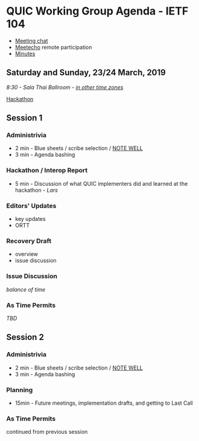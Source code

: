 # QUIC Working Group Agenda - IETF 104

* [Meeting chat](xmpp:quic@jabber.ietf.org?join)
* [Meetecho](http://www.meetecho.com/ietf104/quic) remote participation
* [Minutes](http://etherpad.tools.ietf.org:9000/p/notes-ietf-104-quic)



## Saturday and Sunday, 23/24 March, 2019

*8:30 - Sala Thai Ballroom - [in other time zones](https://www.timeanddate.com/worldclock/fixedtime.html?msg=QUIC+WG+Meeting&iso=20181104T0830&p1=28&ah=10)*

[Hackathon](https://trac.ietf.org/trac/ietf/meeting/wiki/104hackathon)


## Session 1

### Administrivia

* 2 min - Blue sheets / scribe selection / [NOTE WELL](https://www.ietf.org/about/note-well.html)
* 3 min - Agenda bashing

### Hackathon / Interop Report

* 5 min - Discussion of what QUIC implementers did and learned at the hackathon - *Lars*

### Editors' Updates

- key updates
- ORTT


### Recovery Draft

- overview
- issue discussion

### Issue Discussion

*balance of time*


### As Time Permits

*TBD*

## Session 2

### Administrivia

* 2 min - Blue sheets / scribe selection / [NOTE WELL](https://www.ietf.org/about/note-well.html)
* 3 min - Agenda bashing

### Planning

* 15min - Future meetings, implementation drafts, and getting to Last Call

### As Time Permits

continued from previous session
